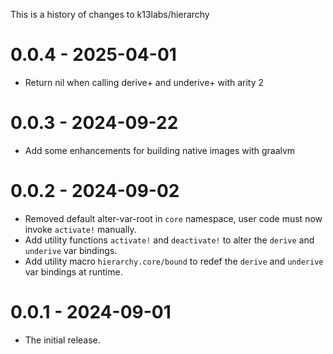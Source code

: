 This is a history of changes to k13labs/hierarchy

# 0.0.4 - 2025-04-01
* Return nil when calling derive+ and underive+ with arity 2

# 0.0.3 - 2024-09-22
* Add some enhancements for building native images with graalvm

# 0.0.2 - 2024-09-02
* Removed default alter-var-root in `core` namespace, user code must now invoke `activate!` manually.
* Add utility functions `activate!` and `deactivate!` to alter the `derive` and `underive` var bindings.
* Add utility macro `hierarchy.core/bound` to redef the `derive` and `underive` var bindings at runtime.

# 0.0.1 - 2024-09-01
* The initial release.
